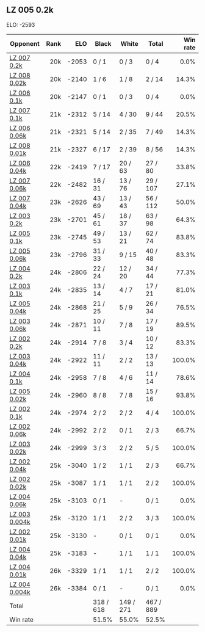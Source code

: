 ## LZ 005 0.2k ##

ELO: -2593

Opponent | Rank | ELO | Black | White | Total | Win rate
---------|-----:|----:|-------|-------|-------|-------:
[LZ 007 0.2k](LZ%20007%200.2k.md) | 20k | -2053 | 0 / 1 | 0 / 3 | 0 / 4 | 0.0%
[LZ 008 0.02k](LZ%20008%200.02k.md) | 20k | -2140 | 1 / 6 | 1 / 8 | 2 / 14 | 14.3%
[LZ 006 0.1k](LZ%20006%200.1k.md) | 20k | -2147 | 0 / 1 | 0 / 3 | 0 / 4 | 0.0%
[LZ 007 0.1k](LZ%20007%200.1k.md) | 21k | -2312 | 5 / 14 | 4 / 30 | 9 / 44 | 20.5%
[LZ 006 0.06k](LZ%20006%200.06k.md) | 21k | -2321 | 5 / 14 | 2 / 35 | 7 / 49 | 14.3%
[LZ 008 0.01k](LZ%20008%200.01k.md) | 21k | -2327 | 6 / 17 | 2 / 39 | 8 / 56 | 14.3%
[LZ 006 0.04k](LZ%20006%200.04k.md) | 22k | -2419 | 7 / 17 | 20 / 63 | 27 / 80 | 33.8%
[LZ 007 0.06k](LZ%20007%200.06k.md) | 22k | -2482 | 16 / 31 | 13 / 76 | 29 / 107 | 27.1%
[LZ 007 0.04k](LZ%20007%200.04k.md) | 23k | -2626 | 43 / 69 | 13 / 43 | 56 / 112 | 50.0%
[LZ 003 0.2k](LZ%20003%200.2k.md) | 23k | -2701 | 45 / 61 | 18 / 37 | 63 / 98 | 64.3%
[LZ 005 0.1k](LZ%20005%200.1k.md) | 23k | -2745 | 49 / 53 | 13 / 21 | 62 / 74 | 83.8%
[LZ 005 0.06k](LZ%20005%200.06k.md) | 23k | -2796 | 31 / 33 | 9 / 15 | 40 / 48 | 83.3%
[LZ 004 0.2k](LZ%20004%200.2k.md) | 24k | -2806 | 22 / 24 | 12 / 20 | 34 / 44 | 77.3%
[LZ 003 0.1k](LZ%20003%200.1k.md) | 24k | -2835 | 13 / 14 | 4 / 7 | 17 / 21 | 81.0%
[LZ 005 0.04k](LZ%20005%200.04k.md) | 24k | -2868 | 21 / 25 | 5 / 9 | 26 / 34 | 76.5%
[LZ 003 0.06k](LZ%20003%200.06k.md) | 24k | -2871 | 10 / 11 | 7 / 8 | 17 / 19 | 89.5%
[LZ 002 0.2k](LZ%20002%200.2k.md) | 24k | -2914 | 7 / 8 | 3 / 4 | 10 / 12 | 83.3%
[LZ 003 0.04k](LZ%20003%200.04k.md) | 24k | -2922 | 11 / 11 | 2 / 2 | 13 / 13 | 100.0%
[LZ 004 0.1k](LZ%20004%200.1k.md) | 24k | -2958 | 7 / 8 | 4 / 6 | 11 / 14 | 78.6%
[LZ 005 0.02k](LZ%20005%200.02k.md) | 24k | -2960 | 8 / 8 | 7 / 8 | 15 / 16 | 93.8%
[LZ 002 0.1k](LZ%20002%200.1k.md) | 24k | -2974 | 2 / 2 | 2 / 2 | 4 / 4 | 100.0%
[LZ 002 0.06k](LZ%20002%200.06k.md) | 24k | -2992 | 2 / 2 | 0 / 1 | 2 / 3 | 66.7%
[LZ 003 0.02k](LZ%20003%200.02k.md) | 24k | -2999 | 3 / 3 | 2 / 2 | 5 / 5 | 100.0%
[LZ 002 0.04k](LZ%20002%200.04k.md) | 25k | -3040 | 1 / 2 | 1 / 1 | 2 / 3 | 66.7%
[LZ 002 0.02k](LZ%20002%200.02k.md) | 25k | -3087 | 1 / 1 | 1 / 1 | 2 / 2 | 100.0%
[LZ 004 0.06k](LZ%20004%200.06k.md) | 25k | -3103 | 0 / 1 | - | 0 / 1 | 0.0%
[LZ 003 0.004k](LZ%20003%200.004k.md) | 25k | -3120 | 1 / 1 | 2 / 2 | 3 / 3 | 100.0%
[LZ 002 0.01k](LZ%20002%200.01k.md) | 25k | -3130 | - | 0 / 1 | 0 / 1 | 0.0%
[LZ 004 0.04k](LZ%20004%200.04k.md) | 25k | -3183 | - | 1 / 1 | 1 / 1 | 100.0%
[LZ 004 0.01k](LZ%20004%200.01k.md) | 26k | -3329 | 1 / 1 | 1 / 1 | 2 / 2 | 100.0%
[LZ 004 0.004k](LZ%20004%200.004k.md) | 26k | -3384 | 0 / 1 | - | 0 / 1 | 0.0%
Total | | | 318 / 618 | 149 / 271 | 467 / 889 | 
Win rate| | | 51.5% | 55.0% | 52.5% | 
